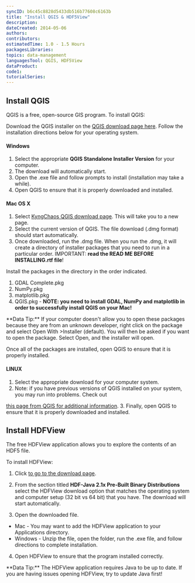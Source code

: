 ```yaml
---
syncID: b6c45c8828d5433db516b77608c6163b
title: "Install QGIS & HDF5View"
description:
dateCreated: 2014-05-06
authors:
contributors:
estimatedTime: 1.0 - 1.5 Hours
packagesLibraries:
topics: data-management 
languagesTool: QGIS, HDF5View
dataProduct:
code1:
tutorialSeries:
---
```


## Install QGIS
QGIS is a free, open-source GIS program. To install QGIS:

Download the QGIS installer on the
<a href="http://www.qgis.org/en/site/forusers/download.html" target="_blank">
QGIS download page here</a>. Follow the installation directions below for your
operating system.

#### Windows

1. Select the appropriate **QGIS Standalone Installer Version** for your computer.
2. The download will automatically start.
3. Open the .exe file and follow prompts to install (installation may take a
while).
4. Open QGIS to ensure that it is properly downloaded and installed.

#### Mac OS X

1. Select <a href="http://www.kyngchaos.com/software/qgis/" target="_blank">
KyngChaos QGIS download page</a>. This will take you to a new page.
2. Select the current version of QGIS. The file download (.dmg format) should
start automatically.
3. Once downloaded, run the .dmg file. When you run the .dmg, it will create a
directory of installer packages that you need to run in a particular order.
IMPORTANT: **read the READ ME BEFORE INSTALLING.rtf file**!

Install the packages in the directory in the order indicated.

1. GDAL Complete.pkg
2. NumPy.pkg
3. matplotlib.pkg
4. QGIS.pkg - **NOTE: you need to install GDAL, NumPy and matplotlib in order to
  successfully install QGIS on your Mac!**

<div id="ds-dataTip" markdown="1">
<i class="fa fa-star"></i>**Data Tip:** If your computer doesn't allow you to
open these packages because they are from an unknown developer, right click on
the package and select Open With >Installer (default). You will then be asked
if you want to open the package. Select Open, and the installer will open.
</div>

Once all of the packages are installed, open QGIS to ensure that it is properly
installed.

#### LINUX

1. Select the appropriate download for your computer system.
2. Note: if you have previous versions of QGIS installed on your system, you may
run into problems. Check out
<a href="https://www.qgis.org/en/site/forusers/alldownloads.html" target="_blank">
this page from QGIS for additional information</a>.
3. Finally, open QGIS to ensure that it is properly downloaded and installed.



## Install HDFView
The free HDFView application allows you to explore the contents of an HDF5 file.

To install HDFView:

1. Click
<a href="https://www.hdfgroup.org/products/java/release/download.html" target="_blank"> to go to the download page</a>.

2. From the section titled **HDF-Java 2.1x Pre-Built Binary Distributions**
select the HDFView download option that matches the operating system and
computer setup (32 bit vs 64 bit) that you have. The download will start
automatically.

3. Open the downloaded file.
  + Mac - You may want to add the HDFView application to your Applications
directory.
  + Windows - Unzip the file, open the folder, run the .exe file, and follow
directions to complete installation.

4. Open HDFView to ensure that the program installed correctly.

<div id="ds-dataTip" markdown="1">
<i class="fa fa-star"></i>**Data Tip:**
The HDFView application requires Java to be up to date. If you are having issues
opening HDFView, try to update Java first!
</div>
